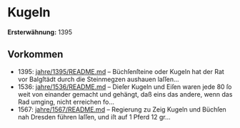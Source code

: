 # Kugeln

**Ersterwähnung:** 1395

## Vorkommen
- 1395: [jahre/1395/README.md](../jahre/1395/README.md) – Büchſenſteine oder Kugeln hat der Rat vor Balgſtädt
durch die Steinmegzen aushauen laſſen...
- 1536: [jahre/1536/README.md](../jahre/1536/README.md) – Dieſer Kugeln und Eiſen waren
jede 80 ſo weit von einander gemacht und gehängt, daß
eins das andere, wenn das Rad umging, nicht erreichen
fo...
- 1567: [jahre/1567/README.md](../jahre/1567/README.md) – Regierung zu Zeig Kugeln und Büchſen nah Dresden
führen laſſen, und iſt auf 1 Pferd 12 gr...
